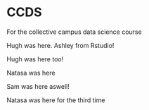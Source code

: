 # CCDS
For the collective campus data science course

Hugh was here.
Ashley from Rstudio!

Hugh was here too!


Natasa was here

Sam was here aswell!



Natasa was here for the third time